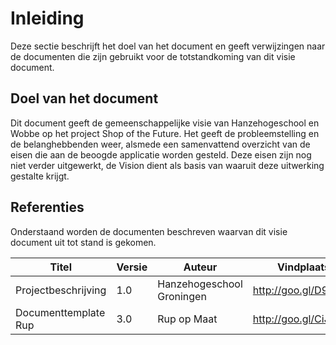 # Inleiding

Deze sectie beschrijft het doel van het document en geeft verwijzingen naar de documenten die zijn
gebruikt voor de totstandkoming van dit visie document.

## Doel van het document  

Dit document geeft de gemeenschappelijke visie van Hanzehogeschool en Wobbe op het project Shop of
the Future.  Het geeft de probleemstelling en de belanghebbenden weer, alsmede een samenvattend
overzicht van de eisen die aan de beoogde applicatie worden gesteld. Deze eisen zijn nog niet
verder uitgewerkt, de Vision dient als basis van waaruit deze uitwerking gestalte krijgt.

## Referenties

Onderstaand worden de documenten beschreven waarvan dit visie document uit tot stand is gekomen.

| Titel                | Versie | Auteur                    | Vindplaats           |
|----------------------|--------|---------------------------|----------------------|
| Projectbeschrijving  | 1.0    | Hanzehogeschool Groningen | http://goo.gl/D9FhDD |
| Documenttemplate Rup | 3.0    | Rup op Maat               | http://goo.gl/CiJPDm |
